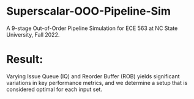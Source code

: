 # Superscalar-OOO-Pipeline-Sim
A 9-stage Out-of-Order Pipeline Simulation for ECE 563 at NC State University, Fall 2022.

# Result:
Varying Issue Queue (IQ) and Reorder Buffer (ROB) yields significant variations in key performance metrics, and we determine a setup that is
considered optimal for each input set.
